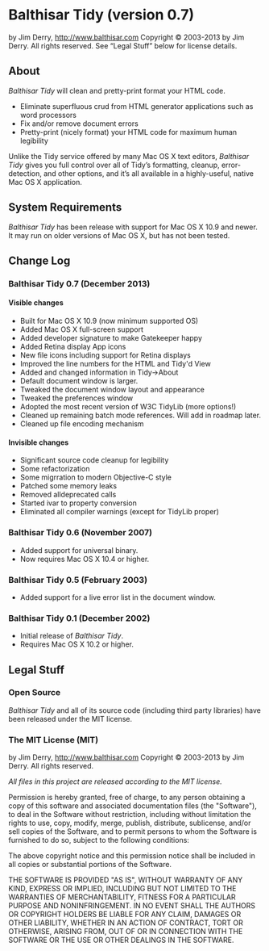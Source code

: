 ﻿Balthisar Tidy (version 0.7)
============================

by Jim Derry, <http://www.balthisar.com>
Copyright © 2003-2013 by Jim Derry. All rights reserved.
See “Legal Stuff” below for license details.


About
-----

_Balthisar Tidy_ will clean and pretty-print format your HTML code.

- Eliminate superfluous crud from HTML generator applications such as word processors
- Fix and/or remove document errors
- Pretty-print (nicely format) your HTML code for maximum human legibility

Unlike the Tidy service offered by many Mac OS X text editors, _Balthisar Tidy_ gives you full control over all of Tidy’s formatting, cleanup, error-detection, and other options, and it’s all available in a highly-useful, native Mac OS X application.


System Requirements
-------------------

_Balthisar Tidy_ has been release with support for Mac OS X 10.9 and newer. It may run on older versions of Mac OS X, but has not been tested.


Change Log
----------

### Balthisar Tidy 0.7 (December 2013)

#### Visible changes
- Built for Mac OS X 10.9 (now minimum supported OS)
- Added Mac OS X full-screen support
- Added developer signature to make Gatekeeper happy
- Added Retina display App icons
- New file icons including support for Retina displays
- Improved the line numbers for the HTML and Tidy'd View
- Added and changed information in Tidy->About
- Default document window is larger.
- Tweaked the document window layout and appearance
- Tweaked the preferences window
- Adopted the most recent version of W3C TidyLib (more options!)
- Cleaned up remaining batch mode references. Will add in roadmap later.
- Cleaned up file encoding mechanism

#### Invisible changes
- Significant source code cleanup for legibility
- Some refactorization
- Some migrration to modern Objective-C style
- Patched some memory leaks
- Removed alldeprecated calls
- Started ivar to property conversion
- Eliminated all compiler warnings (except for TidyLib proper)


### Balthisar Tidy 0.6 (November 2007)

- Added support for universal binary.
- Now requires Mac OS X 10.4 or higher.

### Balthisar Tidy 0.5 (February 2003)

- Added support for a live error list in the document window.

### Balthisar Tidy 0.1 (December 2002)

- Initial release of _Balthisar Tidy_.
- Requires Mac OS X 10.2 or higher.


Legal Stuff
-----------

### Open Source

_Balthisar Tidy_ and all of its source code (including third party libraries) have been released under the MIT license.

### The MIT License (MIT)

by Jim Derry, <http://www.balthisar.com>
Copyright © 2003-2013 by Jim Derry. All rights reserved.

*All files in this project are released according to the MIT license.*

Permission is hereby granted, free of charge, to any person obtaining a copy of this software and associated documentation files (the "Software"), to deal in the Software without restriction, including without limitation the rights to use, copy, modify, merge, publish, distribute, sublicense, and/or sell copies of the Software, and to permit persons to whom the Software is furnished to do so, subject to the following conditions:

The above copyright notice and this permission notice shall be included in all copies or substantial portions of the Software.

THE SOFTWARE IS PROVIDED "AS IS", WITHOUT WARRANTY OF ANY KIND, EXPRESS OR IMPLIED, INCLUDING BUT NOT LIMITED TO THE WARRANTIES OF MERCHANTABILITY, FITNESS FOR A PARTICULAR PURPOSE AND NONINFRINGEMENT. IN NO EVENT SHALL THE AUTHORS OR COPYRIGHT HOLDERS BE LIABLE FOR ANY CLAIM, DAMAGES OR OTHER LIABILITY, WHETHER IN AN ACTION OF CONTRACT, TORT OR OTHERWISE, ARISING FROM, OUT OF OR IN CONNECTION WITH THE SOFTWARE OR THE USE OR OTHER DEALINGS IN THE SOFTWARE.
